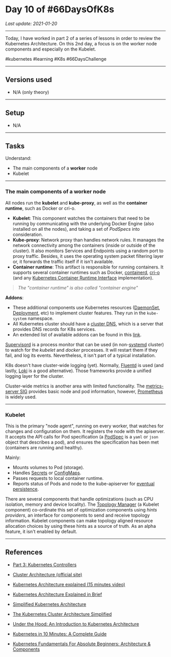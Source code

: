 # Day 10 of #66DaysOfK8s

_Last update: 2021-01-20_

---

Today, I have worked in part 2 of a series of lessons in order to review the Kubernetes Architecture.
On this 2nd day, a focus is on the worker node components and especially on the Kubelet.

#kubernetes #learning #K8s #66DaysChallenge

---

## Versions used

* N/A (only theory)

---

## Setup

* N/A

---

## Tasks

Understand:

* The main components of a **worker** node
* Kubelet

---

### The main components of a worker node

All nodes run the **kubelet** and **kube-proxy**, as well as the **container runtime**, such as Docker or cri-o.

* **Kubelet**: This component watches the containers that need to be running by communicating with the underlying Docker Engine (also installed on all the nodes), and taking a set of _PodSpecs_ into consideration.
* **Kube-proxy**: Network proxy than handles network rules. It manages the network connectivity among the containers (inside or outside of the cluster). It also monitors Services and Endpoints using a random port to proxy traffic. Besides, it uses the operating system packet filtering layer or, it forwards the traffic itself if it isn't available.
* **Container runtime**: This artifact is responsible for running containers. It supports several container runtimes such as Docker, [containerd](https://landscape.cncf.io/?selected=containerd), [cri-o](https://landscape.cncf.io/?selected=cri-o) (and any [Kubernetes Container Runtime Interface](https://github.com/kubernetes/community/blob/master/contributors/devel/sig-node/container-runtime-interface.md) implementation).
> _The "container runtime" is also called "container engine"_

**Addons**:

* These additional components use Kubernetes resources ([DaemonSet](https://kubernetes.io/docs/concepts/workloads/controllers/daemonset/), [Deployment](https://kubernetes.io/docs/concepts/workloads/controllers/deployment/), etc) to implement cluster features. They run in the ```kube-system``` namespace.
* All Kubernetes cluster should have a [cluster DNS](https://kubernetes.io/docs/concepts/services-networking/dns-pod-service/), which is a server that provides DNS records for K8s services.
* An extended list of available addons can be found in this [link](https://kubernetes.io/docs/concepts/cluster-administration/addons/).

[Supervisord](http://supervisord.org/) is a process monitor that can be used (in non-[systemd](https://en.wikipedia.org/wiki/Systemd) cluster) to watch for the _kubelet_ and _docker_ processes. It will restart them if they fail, and log its events. Nevertheless, it isn't part of a typical installation.

K8s doesn't have cluster-wide logging (yet). Normally, [Fluentd](https://landscape.cncf.io/?selected=fluentd) is used (and lastly, [Loki](https://grafana.com/oss/loki/) is a good alternative). Those frameworks provide a unified logging layer for the cluster.

Cluster-wide metrics is another area with limited functionality. The [metrics-server SIG](https://github.com/kubernetes-sigs/metrics-server) provides basic node and pod information, however, [Prometheus](https://landscape.cncf.io/?selected=prometheus) is widely used.

---

### Kubelet

This is the primary "node agent", running on every worker, that watches for changes and configuration on them. It registers the node with the apiserver.
It accepts the API calls for Pod specification (a [PodSpec](https://kubernetes.io/docs/reference/generated/kubernetes-api/v1.19/#podspec-v1-core) is a ```yaml``` or ```json``` object that describes a pod), and ensures the specification has been met (containers are running and healthy).

Mainly:
* Mounts volumes to Pod (storage).
* Handles [Secrets](https://kubernetes.io/docs/concepts/configuration/secret/) or [ConfigMaps](https://kubernetes.io/docs/concepts/configuration/configmap/).
* Passes requests to local container runtime.
* Reports status of Pods and node to the kube-apiserver for [eventual persistence](https://downey.io/blog/desired-state-vs-actual-state-in-kubernetes/#:~:text=Since%20Kubernetes%20is%20optimized%20for,eventually%2C%20the%20system%20will%20converge.).


There are several components that handle optimizations (such as CPU isolation, memory and device locality). The [Topology Manager](https://kubernetes.io/docs/tasks/administer-cluster/topology-manager/#:~:text=The%20Topology%20Manager%20is%20a,send%20and%20receive%20topology%20information) (a Kubelet component) co-ordinate this set of optimization components using _hints providers_, an interface for components to send and receive topology information. Kubelet components can make topology aligned resource allocation choices by using these hints as a source of truth.
As an alpha feature, it isn't enabled by default.

---

## References

* [Part 3: Kubernetes Controllers](../day11)

* [Cluster Architecture (official site)](https://kubernetes.io/docs/concepts/overview/components/)

* [Kubernetes Architecture explained (15 minutes video)](https://www.youtube.com/watch?v=umXEmn3cMWY&ab_channel=TechWorldwithNana)

* [Kubernetes Architecture Explained in Brief](https://medium.com/swlh/kubernetes-architecture-explained-in-brief-6a07f59193e)

* [Simplified Kubernetes Architecture](https://medium.com/@mohan08p/simplified-kubernetes-architecture-3febe12480eb)

* [The Kubernetes Cluster Architecture Simplified](https://medium.com/dev-genius/the-kubernetes-cluster-architecture-simplified-3c4a5fb41449)

* [Under the Hood: An Introduction to Kubernetes Architecture](https://medium.com/@yashbindlish1/under-the-hood-an-introduction-to-kubernetes-architecture-bb9d8599f837)

* [Kubernetes in 10 Minutes: A Complete Guide](https://medium.com/faun/kubernetes-in-10-minutes-a-complete-guide-a9230124a02c)

* [Kubernetes Fundamentals For Absolute Beginners: Architecture & Components](https://medium.com/the-programmer/kubernetes-fundamentals-for-absolute-beginners-architecture-components-1f7cda8ea536)
